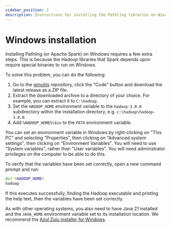 ```yaml
---
sidebar_position: 2
description: Instructions for installing the Pathling libraries on Windows.
---
```


# Windows installation

Installing Pathling (or Apache Spark) on Windows requires a few extra steps.
This is because the Hadoop libraries that Spark depends upon require special
binaries to run on Windows.

To solve this problem, you can do the following:

1. Go to the [winutils](https://github.com/steveloughran/winutils) repository,
   click the "Code" button and download the latest release as a ZIP file.
2. Extract the downloaded archive to a directory of your choice. For example,
   you can extract it to `C:\hadoop`.
3. Set the `HADOOP_HOME` environment variable to the `hadoop-3.0.0` subdirectory
   within the installation directory, e.g. `c:\hadoop\hadoop-3.0.0`.
4. Add `%HADOOP_HOME%\bin` to the `PATH` environment variable.

You can set an environment variable in Windows by right-clicking on "This PC"
and selecting "Properties", then clicking on "Advanced system settings", then
clicking on "Environment Variables". You will need to use "System variables",
rather than "User variables". You will need administrator privileges on
the computer to be able to do this.

To verify that the variables have been set correctly, open a new command prompt
and run:

```cmd
dir %HADOOP_HOME%
hadoop
```

If this executes successfully, finding the Hadoop executable and printing the 
help text, then the variables have been set correctly.

As with other operating systems, you also need to have Java 21 installed and
the `JAVA_HOME` environment variable set to its installation location. We
recommend
the [Azul Zulu installer for Windows](https://www.azul.com/downloads/?version=java-21-lts&os=windows&package=jdk#zulu).
